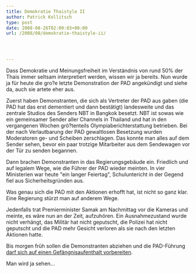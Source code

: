 ```yaml
---
title: Demokratie Thaistyle II
author: Patrick Kollitsch
type: post
date: 2008-08-26T02:09:03+00:00
url: /2008/08/demokratie-thaistyle-ii/




---
```

Dass Demokratie und Meinungsfreiheit im Verständnis von rund 50% der Thais immer seltsam interpretiert werden, wissen wir ja bereits. Nun wurde ja für heute die gro?e letzte Demonstration der <span class="caps">PAD</span> angekündigt und siehe da, auch sie artete eher aus.

Zuerst haben Demonstranten, die sich als Vertreter der <span class="caps">PAD</span> aus gaben (die <span class="caps">PAD</span> hat das erst dementiert und dann bestätigt) landesweite und das zentrale Studios des Senders <span class="caps">NBT</span> in Bangkok besetzt. <span class="caps">NBT</span> ist sowas wie ein gemeinsamer Sender aller Channels in Thailand und hat in den vergangenen Wochen grö?tenteils Olympiaberichterstattung betrieben. Bei der nach Verlautbarung der <span class="caps">PAD</span> gewaltlosen Besetzung wurden Moderatoren ge- und Scheiben zerschlagen. Das konnte man alles auf dem Sender sehen, bevor ein paar trotzige Mitarbeiter aus dem Sendewagen vor der Tür zu senden begannen.

Dann brachen Demonstranten in das Regierungsgebäude ein. Friedlich und auf legalem Wege, wie die Führer der <span class="caps">PAD</span> wieder meinten. In vier Ministerien war heute "ein langer Feiertag", Schuluntericht in der Gegend fiel aus Sicherheitsgründen aus.

Was genau sich die <span class="caps">PAD</span> mit den Aktionen erhofft hat, ist nicht so ganz klar. Eine Regierung stürzt man auf anderem Wege.

Jedenfalls trat Premierminister Samak am Nachmittag vor die Kameras und meinte, es wäre nun an der Zeit, aufzuhören. Ein Ausnahmezustand wurde nicht verhängt, das Militär hat nicht geputscht, die Polizei hat nicht geputscht und die <span class="caps">PAD</span> mehr Gesicht verloren als sie nach den letzten Aktionen hatte. 

Bis morgen früh sollen die Demonstranten abziehen und die <span class="caps">PAD</span>-Führung [darf sich auf einen Gefängnisaufenthalt vorbereiten][1].

Man wird ja sehen...

 [1]: http://nationmultimedia.com/2008/08/26/politics/politics_30081612.php
